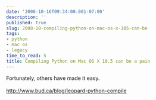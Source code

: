 ```yaml
---
date: '2008-10-16T09:34:00.001-07:00'
description: ''
published: true
slug: 2008-10-compiling-python-on-mac-os-x-105-can-be
tags:
- python
- mac os
- legacy
time_to_read: 5
title: Compiling Python on Mac OS X 10.5 can be a pain
---
```


Fortunately, others have made it easy.<br /><br /><a href="http://www.bud.ca/blog/leopard-python-compile">http://www.bud.ca/blog/leopard-python-compile</a>